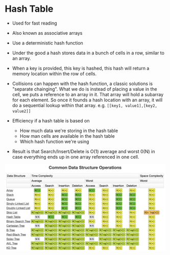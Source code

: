 # Hash Table

* Used for fast reading
* Also known as associative arrays
* Use a deterministic hash function
* Under the good a hash stores data in a bunch of cells in a row, similar to an array.
* When a key is provided, this key is hashed, this hash will return a memory location within the row of cells.
* Collisions can happen with the hash function, a classic solutions is "separate chainging". What we do is instead of placing a value in the cell, we puts a reference to an array in it. That array will hold a subarray for each element. So once it founds a hash location with an array, it will do a sequential lookup within that array. e.g. `[[key1, value1],[key2, value2]]`
* Efficiency if a hash table is based on
  * How much data we're storing in the hash table
  * How man cells are available in the hash table
  * Which hash function we're using

* Result is that Search/Insert/Delete is O(1) average and worst 0(N) in case everything ends up in one array referenced in one cell.

![big-0-2](../assets/big-o-2.png)